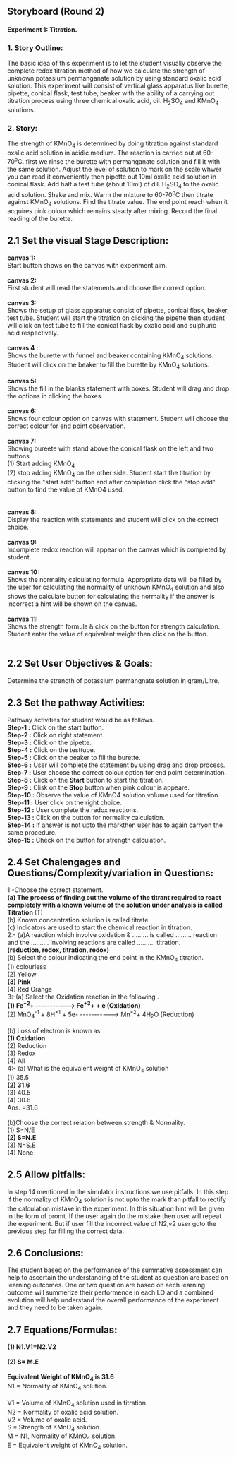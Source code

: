 ## Storyboard (Round 2)

#### Experiment 1: Titration.

### 1. Story Outline:

The basic idea of this experiment is to let the student visually observe the complete redox titration method of how we calculate the strength of unknown potassium permanganate solution by using standard oxalic acid solution. This experiment will consist of vertical glass apparatus like burette, pipette, conical flask, test tube, beaker with the ability of a carrying out titration process using three chemical oxalic acid, dil. H<sub>2</sub>SO<sub>4</sub> and KMnO<sub>4</sub> solutions. 
### 2. Story:

The strength of KMnO<sub>4</sub> is determined by doing titration against standard oxalic acid solution in acidic medium. The reaction is carried out at 60-70<sup>o</sup>C. first we rinse the burette with permanganate solution and fill it with the same solution. Adjust the level of solution to mark on the scale whwer you can read it conveniently then pipette out 10ml oxalic acid solution in conical flask. Add half a test tube (about 10ml) of dil. H<sub>2</sub>SO<sub>4</sub> to the oxalic acid solution. Shake and mix. Warm the mixture to 60-70<sup>o</sup>C then titrate against KMnO<sub>4</sub> solutions. Find the titrate value. The end point reach when it acquires pink colour which remains steady after mixing. Record the final reading of the burette.   

## 2.1 Set the visual Stage Description:

**canvas 1:**<br>
Start button shows on the canvas with experiment aim.<br><br>
**canvas 2:**<br>
First student will read the statements and choose the correct option.<br> <br>
**canvas 3:**<br>
Shows the setup of glass apparatus consist of pipette, conical flask, beaker, test tube. Student will start the titration on clicking the pipette then student will click on test tube to fill the conical flask by oxalic acid and sulphuric acid respectively.<br><br>
**canvas 4 :**<br>
 Shows the burette with funnel and beaker containing KMnO<sub>4</sub> solutions. Student will click on the beaker to fill the burette by  KMnO<sub>4</sub> solutions.<br><br> 
**canvas 5:**<br>
Shows the fill in the blanks statement with boxes. Student will drag and drop the options in clicking the boxes.<br><br>
**canvas 6:**<br>
Shows four colour option on canvas with statement. Student will choose the correct colour for end point observation.<br><br>
**canvas 7:**<br>
Showing bureete with stand above the conical flask on the left and two buttons<br>(1) Start adding  KMnO<sub>4</sub> <br>(2) stop adding  KMnO<sub>4</sub> on the other side. Student start the titration by clicking the "start add" button and after completion click the "stop add" button to find the value of KMnO<ub>4</sub> used.<br> <br>  
**canvas 8:**<br>
Display the reaction with statements and student will click on the correct choice.<br><br>
**canvas 9:**<br>
Incomplete redox reaction will appear on the canvas which is completed by student.<br><br>
**canvas 10:**<br>
Shows the normality calculating formula. Appropriate data will be filled by the user for calculating the normality of unknown KMnO<sub>4</sub> solution and also shows the calculate button for calculating the normality if the answer is incorrect a hint will be shown on the canvas.<br><br>
**canvas 11:**<br>
Shows the strength formula & click on the button for strength calculation. Student enter the value of equivalent weight then click on the button.<br><br>

## 2.2 Set User Objectives & Goals:
Determine the strength of potassium permangnate solution in gram/Litre.

## 2.3 Set the pathway Activities:
Pathway activities for student  would be as follows.<br>
**Step-1 :** Click on the start button. <br>
**Step-2 :** Click on right statement.<br>
**Step-3 :** Click on the pipette.<br>
**Step-4 :** Click on the testtube.<br>
**Step-5 :** Click on the beaker to fill the burette.<br>
**Step-6 :** User will complete the statement by using drag and drop process.<br>
**Step-7 :** User choose the correct colour option for end point determination.<br>
**Step-8 :** Click on the **Start** button to start the titration.<br>
**Step-9 :** Clisk on the **Stop** button when pink colour is appeare.<br>
**Step-10 :** Observe the value of KMnO<ub>4</sub> solution volume used for titration.<br> 
**Step-11 :** User click on the right choice.<br>
**Step-12 :** User complete the redox reactions.<br>
**Step-13 :** Click on the button for normality calculation.<br> 
**Step-14 :** If answer is not upto the markthen user has to again carryon the same procedure.<br>
**Step-15 :** Check on the button for strength calculation.<br>

## 2.4 Set Chalengages and Questions/Complexity/variation in Questions:

1:-Choose the correct statement.<br><b>**(a) The process of finding out the volume of the titrant required to react completely with a known volume of the solution under analysis is called Titration** </b>(T)<br>(b) Known concentration solution is called titrate <br>(c) Indicators are used to start the chemical reaction in titration.
<br>2:- (a)A reaction which involve oxidation & ......... is called ......... reaction and the .......... involving reactions are called .......... titration.<br>**(reduction, redox, titration, redox)**<br>(b) Select the colour indicating the end point in the KMnO<sub>4</sub> titration.<br>(1) colourless <br>(2) Yellow<br>**(3) Pink**<br>(4) Red Orange
<br>3:-(a) Select the Oxidation reaction in the following .<br>**(1) Fe<sup>+2</sup>+  ----------->  Fe<sup>+3</sup>+ + e     (Oxidation)**<br>(2) MnO<sub>4</sub><sup>-1</sup> + 8H<sup>+1</sup> + 5e-   ----------->  Mn<sup>+2</sup>+ 4H<sub>2</sub>O    (Reduction)<br><br>(b) Loss of electron is known as <br>**(1) Oxidation**<br>(2) Reduction<br>(3) Redox<br>(4) All
<br>4:- (a) What is the equivalent weight of KMnO<sub>4</sub> solution <br>(1) 35.5<br>**(2) 31.6**<br>(3) 40.5<br>(4) 30.6<br>Ans. =31.6<br><br>(b)Choose the correct relation between strength & Normality.<br>(1) S=N/E<br><b>(2) S=N.E</b><br>(3) N=S.E<br>(4) None


## 2.5 Allow pitfalls:
In step 14 mentioned in the simulator instructions we use pitfalls.
In this step if the normality of KMnO<sub>4</sub> solution is not upto the mark than pitfall to rectify the calculation mistake in the experiment. In this situation hint will be given in the form of promt. If the user again do the mistake then  user will repeat the experiment. But if user fill the incorrect value of N2,v2 user goto the previous step for filling the correct data.

## 2.6 Conclusions: 
The student based on the performance of the summative assessment can help to ascertain the understanding of the student as question are based on learning outcomes. One or two question are based on aech learning outcome will summerize their performence in each LO and a combined evolution will help understand the overall performance of the experiment and they need to be taken again. 

## 2.7 Equations/Formulas:

**(1) N1.V1=N2.V2<br><br>
  (2) S= M.E<br><br>
  Equivalent Weight of KMnO<sub>4</sub> is 31.6<br>**
N1 = Normality of KMnO<sub>4</sub> solution.<br>  
V1 = Volume of KMnO<sub>4</sub> solution used in titration.<br>
N2 = Normality of oxalic acid solution.<br>
V2 = Volume of oxalic acid.<br>
S  = Strength of KMnO<sub>4</sub> solution.<br>
M  = N1, Normality of KMnO<sub>4</sub> solution.<br>
E  = Equivalent weight of KMnO<sub>4</sub> solution.<br> 
